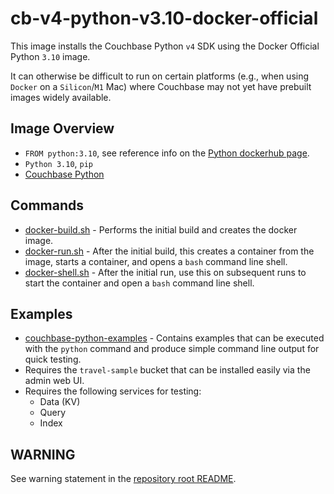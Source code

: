 # cb-v4-python-v3.10-docker-official
This image installs the Couchbase Python `v4` SDK using the Docker Official Python `3.10` image.

It can otherwise be difficult to run on certain platforms (e.g., when using `Docker` on a `Silicon`/`M1` Mac) where Couchbase may not yet have prebuilt images widely available.

## Image Overview
- `FROM python:3.10`, see reference info on the [Python dockerhub page](https://hub.docker.com/_/python).
- `Python 3.10`, `pip`
- [Couchbase Python](https://github.com/couchbase/couchbase-python-client)

## Commands
- [docker-build.sh](../../scripts/docker-build.sh) - Performs the initial build and creates the docker image.
- [docker-run.sh](../../scripts/docker-run.sh) - After the initial build, this creates a container from the image, starts a container, and opens a `bash` command line shell.
- [docker-shell.sh](../../scripts/docker-shell.sh) - After the initial run, use this on subsequent runs to start the container and open a `bash` command line shell.

## Examples
- [couchbase-python-examples](couchbase-python-examples) - Contains examples that can be executed with the `python` command and produce simple command line output for quick testing.
- Requires the `travel-sample` bucket that can be installed easily via the admin web UI.
- Requires the following services for testing:
  - Data (KV)
  - Query
  - Index

## WARNING
See warning statement in the [repository root README](../../README.md).
